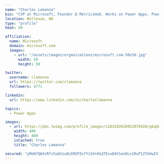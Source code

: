 ```yaml
---
name: "Charles Lamanna"
bio: "CVP at Microsoft, Founder @ MetricsHub. Works on Power Apps, Power Automate, Power Virtual Agent, Common Data Service and Dynamics 365."
location: Bellevue, WA
type: "profile"
heat: 50

affiliation:
  name: Microsoft
  domain: microsoft.com
  images:
    - url: "/assets/images/organizations/microsoft.com-50x50.jpg"
      width: 50
      height: 50

twitter:
  username: clamanna
  url: https://twitter.com/clamanna
  followers: 4771

linkedin:
  url: https://www.linkedin.com/in/charleslamanna

topics:
  - Power Apps

images:
  - url: https://pbs.twimg.com/profile_images/1263202626922876928/g6qGbHZ-_400x400.jpg
    width: 400
    height: 400
    isCached: true
    title: "Charles Lamanna"

secured: "yMeN7QAXcRfzSu6Xzu8L09IPZxfYiSX+H1d7EvuD6V1wnDLv1RuP1ZYUdwISlvV6K8gQsBIOFQ656bGNlz8XgMflA76pI5OBLdmxylfvwenECID4JweQknMZfPMnP3Bhqe95R76a83d3caQl+EkadEzr+sNnYgyomZAbIVbtv0wrKgFFFoDP7pyHkVJe57hrcgXSI/CSb2Wv3ah9+/nFN7el/vJwU4kJD1rXXieTDWcgS1ADUAcBiNKcAd16NSnEsHGACKXrnxsF7H1LpEPArIuP/bxAKxj6BkW5aX8SjbjpmBvnNKhGwcFgZ6a0U2WgKcVBwBZQ85X0fywsuuLDmut3B3fuCVw/RWgfCGFpTOFY8BAkJU47ZlxPwR4A+XKnelbL2WeqRLGdmKTXpvR3ojx9xQuLug2YPsitsVQtMhg=;0cqi7lniUTgYo9qEqMiM1A=="
---
```


